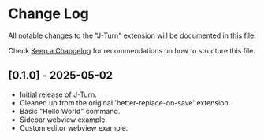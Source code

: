 # Change Log

All notable changes to the "J-Turn" extension will be documented in this file.

Check [Keep a Changelog](http://keepachangelog.com/) for recommendations on how to structure this file.

## [0.1.0] - 2025-05-02

- Initial release of J-Turn.
- Cleaned up from the original 'better-replace-on-save' extension.
- Basic "Hello World" command.
- Sidebar webview example.
- Custom editor webview example.
